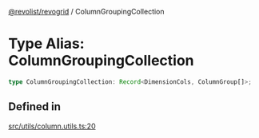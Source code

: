 [@revolist/revogrid](README.md) / ColumnGroupingCollection

# Type Alias: ColumnGroupingCollection

```ts
type ColumnGroupingCollection: Record<DimensionCols, ColumnGroup[]>;
```

## Defined in

[src/utils/column.utils.ts:20](https://github.com/revolist/revogrid/blob/a4b231d71029faeb28d2b2f5098e6a96aa320bc0/src/utils/column.utils.ts#L20)
